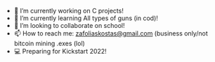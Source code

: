 <!DOCTYPE>

- 🔭 I’m currently working on C projects!
- 🌱 I’m currently learning All types of guns (in cod)!
- 👯 I’m looking to collaborate on school!
- 📫 How to reach me: zafoliaskostas@gmail.com (business only/not bitcoin mining .exes (lol)
- 💻 Preparing for Kickstart 2022!
